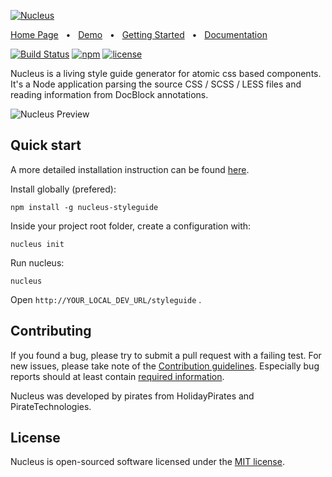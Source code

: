 [![Nucleus](https://holidaypirates.github.io/nucleus/images/git-header.png)](https://holidaypirates.github.io/nucleus/demo/index.html)

[Home Page](https://holidaypirates.github.com/nucleus/index.html) &nbsp; &bull; &nbsp;
[Demo](https://holidaypirates.github.com/nucleus/demo/index.html) &nbsp; &bull; &nbsp;
[Getting Started](https://holidaypirates.github.com/nucleus/getting-started.html) &nbsp; &bull; &nbsp;
[Documentation](https://holidaypirates.github.com/nucleus/annotation-reference.html)

[![Build Status](https://travis-ci.org/holidaypirates/nucleus.svg?branch=master)](https://travis-ci.org/holidaypirates/nucleus)
[![npm](https://badge.fury.io/js/nucleus-styleguide.svg)](https://www.npmjs.com/package/nucleus-styleguide)
[![license](https://img.shields.io/github/license/mashape/apistatus.svg?maxAge=2592000)](LICENSE)

Nucleus is a living style guide generator for atomic css based components. It's a Node application parsing the source CSS / SCSS / LESS files and reading information from DocBlock annotations.

![Nucleus Preview](https://holidaypirates.github.io/nucleus/images/git-teaser.png)

## Quick start

A more detailed installation instruction can be found [here](https://holidaypirates.github.com/nucleus/installation.html).

Install globally (prefered):

```
npm install -g nucleus-styleguide
```

Inside your project root folder, create a configuration with:

```
nucleus init
```

Run nucleus:

```
nucleus
```

Open ```http://YOUR_LOCAL_DEV_URL/styleguide``` .

## Contributing

If you found a bug, please try to submit a pull request with a failing test. For new issues, please take note of the [Contribution guidelines](https://github.com/holidaypirates/nucleus/blob/master/CONTRIBUTING.md). Especially bug reports should at least contain [required information](https://github.com/holidaypirates/nucleus/blob/master/CONTRIBUTING.md).

Nucleus was developed by pirates from HolidayPirates and PirateTechnologies.

## License

Nucleus is open-sourced software licensed under the [MIT license](http://opensource.org/licenses/MIT).
